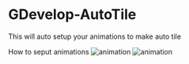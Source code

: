 # GDevelop-AutoTile

This will auto setup your animations to make auto tile

How to seput animations
![animation](https://i.imgur.com/jrKtGdw.png)
![animation](https://i.imgur.com/DWPZVwA.png)